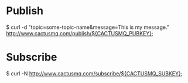 # Publish
$ curl -d "topic=some-topic-name&message=This is my message." http://www.cactusmq.com/publish/${CACTUSMQ_PUBKEY};

# Subscribe
$ curl -N http://www.cactusmq.com/subscribe/${CACTUSMQ_SUBKEY};
